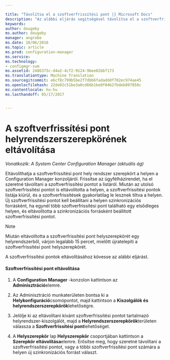 ```yaml
---

title: "Távolítsa el a szoftverfrissítési pont |} Microsoft Docs"
description: "Az alábbi eljárás segítségével távolítsa el a szoftverfrissítési pont hely rendszer szerepkört a helyen a Configuration Manager konzolról."
keywords: 
author: dougeby
ms.author: dougeby
manager: angrobe
ms.date: 10/06/2016
ms.topic: article
ms.prod: configuration-manager
ms.service: 
ms.technology:
- configmgr-sum
ms.assetid: 2486375c-d4a2-4cf2-9124-9bee02bbf173
ms.translationtype: Machine Translation
ms.sourcegitcommit: e6cf8c799b5be2f7dbb6fadadddf702ec974ae45
ms.openlocfilehash: 22de02c51be3a0cd66b1be0f04b2fbdeb897858c
ms.contentlocale: hu-hu
ms.lasthandoff: 05/17/2017


---
```

#  <a name="BKMK_RemoveSUP"></a> A szoftverfrissítési pont helyrendszerszerepkörének eltávolítása  

*Vonatkozik: A System Center Configuration Manager (aktuális ág)*

Eltávolíthatja a szoftverfrissítési pont hely rendszer szerepkört a helyen a Configuration Manager konzoljáról. Frissítse az ügyfélházirendet, ha el szeretné távolítani a szoftverfrissítési pontot a listáról. Miután az utolsó szoftverfrissítési pontot is eltávolította a helyen, a szoftverfrissítési pontok listája kiürül, és a szoftverfrissítések gyakorlatilag le lesznek tiltva a helyen. Új szoftverfrissítési pontot kell beállítani a helyen szinkronizációs forrásként, ha egynél több szoftverfrissítési pont található egy elsődleges helyen, és eltávolította a szinkronizációs forrásként beállított szoftverfrissítési pontot.  

> [!NOTE]  
>  Miután eltávolította a szoftverfrissítési pont helyszerepkörét egy helyrendszerből, várjon legalább 15 percet, mielőtt újratelepíti a szoftverfrissítési pont helyszerepkörét.  

 A szoftverfrissítési pontok eltávolításához kövesse az alábbi eljárást.  

#### <a name="to-remove-the-software-update-point"></a>Szoftverfrissítési pont eltávolítása  

1.  A **Configuration Manager** -konzolon kattintson az **Adminisztráció**elemre.  

2.  Az Adminisztráció munkaterületen bontsa ki a **Helykonfiguráció**csomópontot, majd kattintson a **Kiszolgálók és helyrendszerszerepkörök**lehetőségre.  

3.  Jelölje ki az eltávolítani kívánt szoftverfrissítési pontot tartalmazó helyrendszer-kiszolgálót, majd a **Helyrendszerszerepkörök**területen válassza a **Szoftverfrissítési pont**lehetőséget.  

4.  A **Helyszerepkör** lap **Helyszerepkör** csoportjában kattintson a **Szerepkör eltávolítása**elemre. Erősítse meg, hogy szeretné távolítani a szoftverfrissítési pontot, vagy a többi szoftverfrissítési pont számára a helyen új szinkronizációs forrást választ.  

